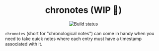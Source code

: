 <p align="center">
  <h1 align="center">chronotes (WIP 🚧)</h1>
  <p align="center">
    <a href="https://github.com/dhth/chronotes/actions/workflows/build.yml"><img alt="Build status" src="https://img.shields.io/github/actions/workflow/status/dhth/chronotes/build.yml?style=flat-square"></a>
  </p>
</p>

`chronotes` (short for "chronological notes") can come in handy when you need to
take quick notes where each entry must have a timestamp associated with it.
